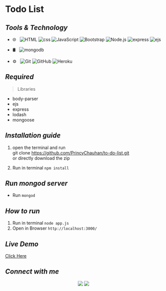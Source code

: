 # **Todo List**
## *Tools & Technology*


- 🌐 &nbsp;
   ![HTML](https://img.shields.io/badge/-HTML-333333?style=flat&logo=HTML5)
   ![css](https://img.shields.io/badge/-css-333333?style=flat&logo=css3)
  ![JavaScript](https://img.shields.io/badge/-JavaScript-333333?style=flat&logo=javascript)
  ![Bootstrap](https://img.shields.io/badge/-Bootstrap-333333?style=flat&logo=bootstrap&logoColor=563D7C)
  ![Node.js](https://img.shields.io/badge/-Node.js-333333?style=flat&logo=Node.js)
  ![express](https://img.shields.io/badge/-express-333333?style=flat&logo=express)
  ![ejs](https://img.shields.io/badge/-ejs-333333?style=flat&logo=ejs)
- 🛢 &nbsp;
  ![mongodb](https://img.shields.io/badge/-MongoDB-333333?style=flat&logo=mongoDB)

- ⚙️ &nbsp;
  ![Git](https://img.shields.io/badge/-Git-333333?style=flat&logo=git)
  ![GitHub](https://img.shields.io/badge/-GitHub-333333?style=flat&logo=github)
  ![Heroku](https://img.shields.io/badge/-Heroku-333333?style=flat&logo=Heroku)

## *Required*
> Libraries
* body-parser
* ejs
* express
* lodash
* mongoose


## *Installation guide*

1. open the terminal and run <br> git clone https://github.com/PrincyChauhan/to-do-list.git <br>or directly download the zip 

2. Run in terminal `npm install` 

## *Run mongod server*
* Run `mongod`


## *How to run*    
1. Run in terminal `node app.js`
2. Open in Browser `http://localhost:3000/`



## *Live Demo*    

[Click Here](https://todolist-pc.herokuapp.com/)


## *Connect with me*

<p align="center">
<a href="https://www.linkedin.com/in/princy-chauhan"><img src="https://img.shields.io/badge/-Princy%20Chauhan-0077B5?style=flat-square&logo=Linkedin&logoColor=white"/></a>
<a href="mailto:chauhanprincee7@gmail.com"><img src="https://img.shields.io/badge/-chauhanprincee7@gmail.com-D14836?style=flat-square&logo=Gmail&logoColor=white"/></a>



